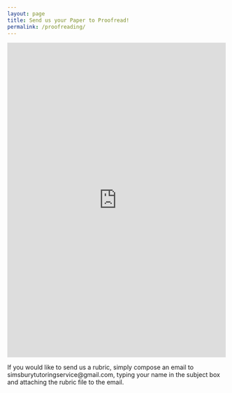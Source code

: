 ```yaml
---
layout: page
title: Send us your Paper to Proofread!
permalink: /proofreading/
---
```

<html>
<body>
<iframe src="https://docs.google.com/forms/d/e/1FAIpQLSdyhgYA2_SyFjaleK2Tn6OMHl24wF2ja_EjgnNGjNVJ2Ewreg/viewform?embedded=true" width="500" height="720" frameborder="0" marginheight="0" marginwidth="0">Loading...</iframe>
 <br>
 <p>If you would like to send us a rubric, simply compose an email to simsburytutoringservice@gmail.com, typing your name in the subject box and attaching the rubric file to the email.</p> 
</body>
</html>
